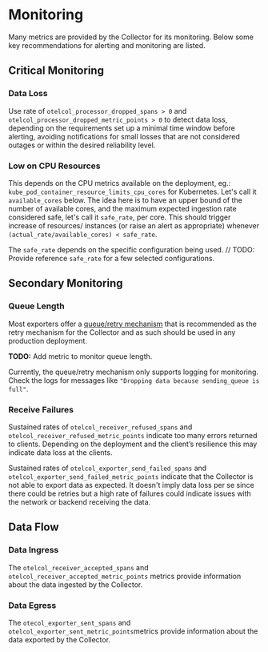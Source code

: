 # Monitoring

Many metrics are provided by the Collector for its monitoring. Below some
key recommendations for alerting and monitoring are listed.

## Critical Monitoring

### Data Loss

Use rate of `otelcol_processor_dropped_spans > 0` and
`otelcol_processor_dropped_metric_points > 0` to detect data loss, depending on
the requirements set up a minimal time window before alerting, avoiding
notifications for small losses that are not considered outages or within the
desired reliability level.

### Low on CPU Resources

This depends on the CPU metrics available on the deployment, eg.:
`kube_pod_container_resource_limits_cpu_cores` for Kubernetes. Let's call it
`available_cores` below. The idea here is to have an upper bound of the number
of available cores, and the maximum expected ingestion rate considered safe,
let's call it `safe_rate`, per core. This should trigger increase of resources/
instances (or raise an alert as appropriate) whenever 
`(actual_rate/available_cores) < safe_rate`.

The `safe_rate` depends on the specific configuration being used.
// TODO: Provide reference `safe_rate` for a few selected configurations.

## Secondary Monitoring

### Queue Length

Most exporters offer a [queue/retry mechanism](../exporter/exporterhelper/README.md)
that is recommended as the retry mechanism for the Collector and as such should
be used in any production deployment.

**TODO:** Add metric to monitor queue length.

Currently, the queue/retry mechanism only supports logging for monitoring. Check
the logs for messages like `"Dropping data because sending_queue is full"`.

### Receive Failures

Sustained rates of `otelcol_receiver_refused_spans` and
`otelcol_receiver_refused_metric_points` indicate too many errors returned to
clients. Depending on the deployment and the client’s resilience this may
indicate data loss at the clients.

Sustained rates of `otelcol_exporter_send_failed_spans` and
`otelcol_exporter_send_failed_metric_points` indicate that the Collector is not
able to export data as expected.
It doesn't imply data loss per se since there could be retries but a high rate
of failures could indicate issues with the network or backend receiving the
data.

## Data Flow

### Data Ingress

The `otelcol_receiver_accepted_spans` and
`otelcol_receiver_accepted_metric_points` metrics provide information about
the data ingested by the Collector.

### Data Egress

The `otecol_exporter_sent_spans` and
`otelcol_exporter_sent_metric_points`metrics provide information about
the data exported by the Collector.
